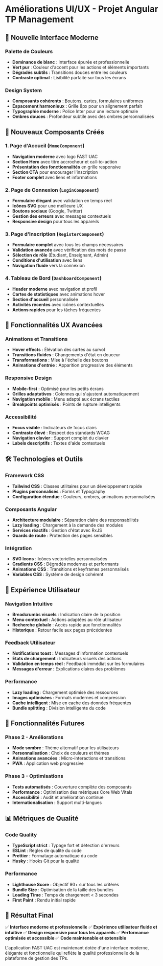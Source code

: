 # Améliorations UI/UX - Projet Angular TP Management

## 🎨 **Nouvelle Interface Moderne**

### **Palette de Couleurs**
- **Dominance de blanc** : Interface épurée et professionnelle
- **Vert pur** : Couleur d'accent pour les actions et éléments importants
- **Dégradés subtils** : Transitions douces entre les couleurs
- **Contraste optimal** : Lisibilité parfaite sur tous les écrans

### **Design System**
- **Composants cohérents** : Boutons, cartes, formulaires uniformes
- **Espacement harmonieux** : Grille 8px pour un alignement parfait
- **Typographie moderne** : Police Inter pour une lecture optimale
- **Ombres douces** : Profondeur subtile avec des ombres personnalisées

## 🚀 **Nouveaux Composants Créés**

### **1. Page d'Accueil (`HomeComponent`)**
- **Navigation moderne** avec logo FAST UAC
- **Section Hero** avec titre accrocheur et call-to-action
- **Présentation des fonctionnalités** en grille responsive
- **Section CTA** pour encourager l'inscription
- **Footer complet** avec liens et informations

### **2. Page de Connexion (`LoginComponent`)**
- **Formulaire élégant** avec validation en temps réel
- **Icônes SVG** pour une meilleure UX
- **Boutons sociaux** (Google, Twitter)
- **Gestion des erreurs** avec messages contextuels
- **Responsive design** pour tous les appareils

### **3. Page d'Inscription (`RegisterComponent`)**
- **Formulaire complet** avec tous les champs nécessaires
- **Validation avancée** avec vérification des mots de passe
- **Sélection de rôle** (Étudiant, Enseignant, Admin)
- **Conditions d'utilisation** avec liens
- **Navigation fluide** vers la connexion

### **4. Tableau de Bord (`DashboardComponent`)**
- **Header moderne** avec navigation et profil
- **Cartes de statistiques** avec animations hover
- **Section d'accueil** personnalisée
- **Activités récentes** avec icônes contextuelles
- **Actions rapides** pour les tâches fréquentes

## 🎯 **Fonctionnalités UX Avancées**

### **Animations et Transitions**
- **Hover effects** : Élévation des cartes au survol
- **Transitions fluides** : Changements d'état en douceur
- **Transformations** : Mise à l'échelle des boutons
- **Animations d'entrée** : Apparition progressive des éléments

### **Responsive Design**
- **Mobile-first** : Optimisé pour les petits écrans
- **Grilles adaptatives** : Colonnes qui s'ajustent automatiquement
- **Navigation mobile** : Menu adapté aux écrans tactiles
- **Breakpoints optimisés** : Points de rupture intelligents

### **Accessibilité**
- **Focus visible** : Indicateurs de focus clairs
- **Contraste élevé** : Respect des standards WCAG
- **Navigation clavier** : Support complet du clavier
- **Labels descriptifs** : Textes d'aide contextuels

## 🛠 **Technologies et Outils**

### **Framework CSS**
- **Tailwind CSS** : Classes utilitaires pour un développement rapide
- **Plugins personnalisés** : Forms et Typography
- **Configuration étendue** : Couleurs, ombres, animations personnalisées

### **Composants Angular**
- **Architecture modulaire** : Séparation claire des responsabilités
- **Lazy loading** : Chargement à la demande des modules
- **Services réactifs** : Gestion d'état avec RxJS
- **Guards de route** : Protection des pages sensibles

### **Intégration**
- **SVG Icons** : Icônes vectorielles personnalisées
- **Gradients CSS** : Dégradés modernes et performants
- **Animations CSS** : Transitions et keyframes personnalisés
- **Variables CSS** : Système de design cohérent

## 📱 **Expérience Utilisateur**

### **Navigation Intuitive**
- **Breadcrumbs visuels** : Indication claire de la position
- **Menu contextuel** : Actions adaptées au rôle utilisateur
- **Recherche globale** : Accès rapide aux fonctionnalités
- **Historique** : Retour facile aux pages précédentes

### **Feedback Utilisateur**
- **Notifications toast** : Messages d'information contextuels
- **États de chargement** : Indicateurs visuels des actions
- **Validation en temps réel** : Feedback immédiat sur les formulaires
- **Messages d'erreur** : Explications claires des problèmes

### **Performance**
- **Lazy loading** : Chargement optimisé des ressources
- **Images optimisées** : Formats modernes et compression
- **Cache intelligent** : Mise en cache des données fréquentes
- **Bundle splitting** : Division intelligente du code

## 🔮 **Fonctionnalités Futures**

### **Phase 2 - Améliorations**
- **Mode sombre** : Thème alternatif pour les utilisateurs
- **Personnalisation** : Choix de couleurs et thèmes
- **Animations avancées** : Micro-interactions et transitions
- **PWA** : Application web progressive

### **Phase 3 - Optimisations**
- **Tests automatisés** : Couverture complète des composants
- **Performance** : Optimisation des métriques Core Web Vitals
- **Accessibilité** : Audit et amélioration continue
- **Internationalisation** : Support multi-langues

## 📊 **Métriques de Qualité**

### **Code Quality**
- **TypeScript strict** : Typage fort et détection d'erreurs
- **ESLint** : Règles de qualité du code
- **Prettier** : Formatage automatique du code
- **Husky** : Hooks Git pour la qualité

### **Performance**
- **Lighthouse Score** : Objectif 90+ sur tous les critères
- **Bundle Size** : Optimisation de la taille des bundles
- **Loading Time** : Temps de chargement < 3 secondes
- **First Paint** : Rendu initial rapide

## 🎉 **Résultat Final**

✅ **Interface moderne et professionnelle**
✅ **Expérience utilisateur fluide et intuitive**
✅ **Design responsive pour tous les appareils**
✅ **Performance optimisée et accessible**
✅ **Code maintenable et extensible**

L'application FAST UAC est maintenant dotée d'une interface moderne, élégante et fonctionnelle qui reflète la qualité professionnelle de la plateforme de gestion des TPs.
